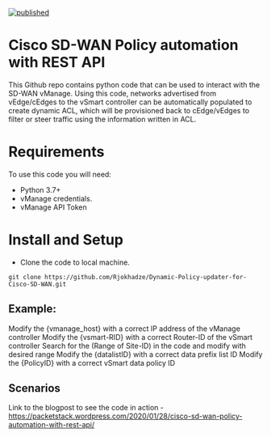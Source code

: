 [![published](https://static.production.devnetcloud.com/codeexchange/assets/images/devnet-published.svg)](https://developer.cisco.com/codeexchange/github/repo/Rjokhadze/Dynamic-Policy-updater-for-Cisco-SD-WAN)

# Cisco SD-WAN Policy automation with REST API

This Github repo contains python code that can be used to interact with the SD-WAN vManage. Using this code, networks advertised from vEdge/cEdges to the vSmart controller can be automatically populated to create dynamic ACL, which will be provisioned back to cEdge/vEdges to filter or steer traffic using the information written in ACL.


# Requirements

To use this code you will need:

* Python 3.7+
* vManage credentials.
* vManage API Token 

# Install and Setup

- Clone the code to local machine.

```
git clone https://github.com/Rjokhadze/Dynamic-Policy-updater-for-Cisco-SD-WAN.git
```

## Example:
Modify the {vmanage_host} with a correct IP address of the vManage controller
Modify the {vsmart-RID} with a correct Router-ID of the vSmart controller
Search for the (Range of Site-ID) in the code and modify with desired range
Modify the {datalistID} with a correct data prefix list ID
Modify the {PolicyID} with a correct vSmart data policy ID



## Scenarios

Link to the blogpost to see the code in action - https://packetstack.wordpress.com/2020/01/28/cisco-sd-wan-policy-automation-with-rest-api/
